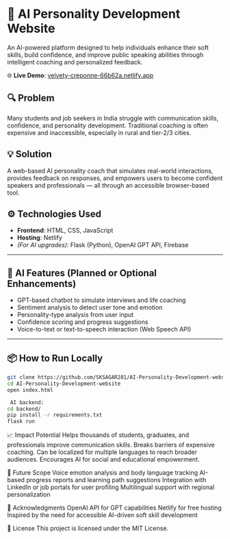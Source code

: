 # 🧠 AI Personality Development Website

An AI-powered platform designed to help individuals enhance their soft skills, build confidence, and improve public speaking abilities through intelligent coaching and personalized feedback.

🌐 **Live Demo**: [velvety-creponne-66b62a.netlify.app](https://velvety-creponne-66b62a.netlify.app)

## 🔍 Problem
Many students and job seekers in India struggle with communication skills, confidence, and personality development. Traditional coaching is often expensive and inaccessible, especially in rural and tier-2/3 cities.

## 💡 Solution

A web-based AI personality coach that simulates real-world interactions, provides feedback on responses, and empowers users to become confident speakers and professionals — all through an accessible browser-based tool.

## ⚙ Technologies Used

- **Frontend**: HTML, CSS, JavaScript  
- **Hosting**: Netlify  
- *(For AI upgrades)*: Flask (Python), OpenAI GPT API, Firebase

---

## 🧠 AI Features (Planned or Optional Enhancements)

- GPT-based chatbot to simulate interviews and life coaching  
- Sentiment analysis to detect user tone and emotion  
- Personality-type analysis from user input  
- Confidence scoring and progress suggestions  
- Voice-to-text or text-to-speech interaction (Web Speech API)

---

## 📦 How to Run Locally

```bash
git clone https://github.com/SKSAGAR281/AI-Personality-Development-website.git
cd AI-Personality-Development-website
open index.html

 AI backend:
cd backend/
pip install -r requirements.txt
flask run

```
📈 Impact Potential
Helps thousands of students, graduates, and professionals improve communication skills.
Breaks barriers of expensive coaching.
Can be localized for multiple languages to reach broader audiences.
Encourages AI for social and educational empowerment.

🧩 Future Scope
Voice emotion analysis and body language tracking
AI-based progress reports and learning path suggestions
Integration with LinkedIn or job portals for user profiling
Multilingual support with regional personalization

🙌 Acknowledgments
OpenAI API for GPT capabilities
Netlify for free hosting
Inspired by the need for accessible AI-driven soft skill development

📜 License
This project is licensed under the MIT License.
